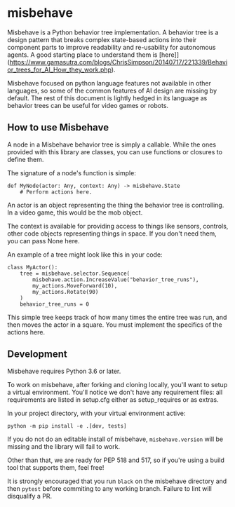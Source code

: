 # misbehave

Misbehave is a Python behavior tree implementation. A behavior tree is a design
pattern that breaks complex state-based actions into their component parts to
improve readability and re-usability for autonomous agents. A good starting
place to understand them is [here]](https://www.gamasutra.com/blogs/ChrisSimpson/20140717/221339/Behavior_trees_for_AI_How_they_work.php).

Misbehave focused on python language features not available in other languages,
so some of the common features of AI design are missing by default. The rest of
this document is lightly hedged in its language as behavior trees can be useful
for video games or robots.

## How to use Misbehave

A node in a Misbehave behavior tree is simply a callable. While the ones
provided with this library are classes, you can use functions or closures to
define them.

The signature of a node's function is simple:

    def MyNode(actor: Any, context: Any) -> misbehave.State
        # Perform actions here.

An actor is an object representing the thing the behavior tree is controlling.
In a video game, this would be the mob object.

The context is available for providing access to things like sensors, controls,
other code objects representing things in space. If you don't need them, you can
pass None here.

An example of a tree might look like this in your code:

    class MyActor():
        tree = misbehave.selector.Sequence(
            misbehave.action.IncreaseValue("behavior_tree_runs"),
            my_actions.MoveForward(10),
            my_actions.Rotate(90)
        )
        behavior_tree_runs = 0

This simple tree keeps track of how many times the entire tree was run, and then
moves the actor in a square. You must implement the specifics of the actions
here.

## Development

Misbehave requires Python 3.6 or later.

To work on misbehave, after forking and cloning locally, you'll want to setup
a virtual environment. You'll notice we don't have any requirement files: all
requirements are listed in setup.cfg either as setup_requires or as extras.

In your project directory, with your virtual environment active:

    python -m pip install -e .[dev, tests]

If you do not do an editable install of misbehave, `misbehave.version` will be
missing and the library will fail to work.

Other than that, we are ready for PEP 518 and 517, so if you're using a build
tool that supports them, feel free!

It is strongly encouraged that you run `black` on the misbehave directory and
then `pytest` before commiting to any working branch. Failure to lint will
disqualify a PR.
